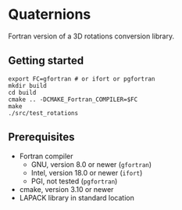 # Quaternions

Fortran version of a 3D rotations conversion library.

## Getting started

```
export FC=gfortran # or ifort or pgfortran
mkdir build
cd build
cmake .. -DCMAKE_Fortran_COMPILER=$FC
make
./src/test_rotations
```

## Prerequisites
- Fortran compiler
  - GNU, version 8.0 or newer (`gfortran`)
  - Intel, version 18.0 or newer (`ifort`)
  - PGI, not tested (`pgfortran`)
- cmake, version 3.10 or newer
- LAPACK library in standard location

